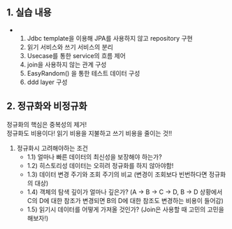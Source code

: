 ## 1. 실습 내용

- 1. Jdbc template을 이용해 JPA를 사용하지 않고 repository 구현
  2. 읽기 서비스와 쓰기 서비스의 분리
  3. Usecase를 통한 service의 흐름 제어
  4. join을 사용하지 않는 관계 구성
  5. EasyRandom() 을 통한 테스트 데이터 구성
  6. ddd layer 구성
 
 ## 2. 정규화와 비정규화
정규화의 핵심은 중복성의 제거!
<br>
정규화도 비용이다! 읽기 비용을 지불하고 쓰기 비용을 줄이는 것!!

1. 정규화시 고려해야하는 조건
   - 1.1) 얼마나 빠른 데이터의 최신성을 보장해야 하는가?
   - 1.2) 히스토리성 데이터는 오히려 정규화를 하지 않아야함!
   - 1.3) 데이터 변경 주기와 조회 주기의 비교 (변경이 조회보다 빈번하다면 정규화의 대상)
   - 1.4) 객체의 탐색 깊이가 얼마나 깊은가? (A -> B -> C -> D, B -> D 상황에서 C의 D에 대한 참조가 변경되면 B의 D에 대한 참조도 변경하는 비용이 들어감)
   - 1.5) 읽기시 데이터를 어떻게 가져올 것인가? (Join은 사용할 때 고민의 고민을 해보자!)
